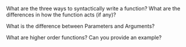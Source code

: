 What are the three ways to syntactically write a function? What are the differences in how the function acts (if any)?

What is the difference between Parameters and Arguments?

What are higher order functions? Can you provide an example?